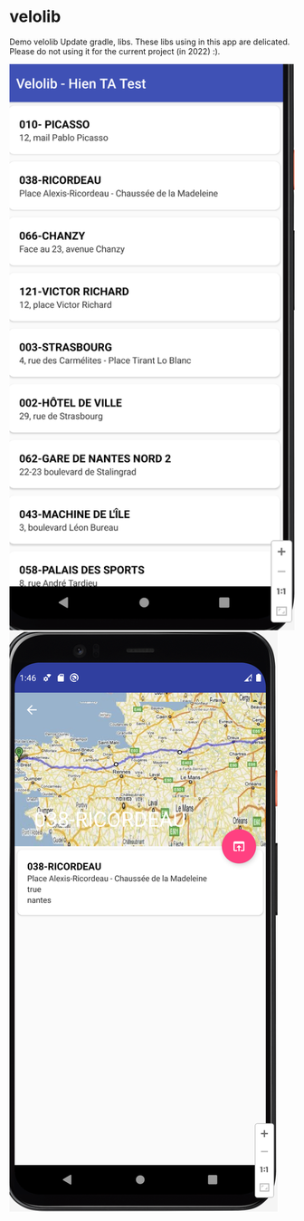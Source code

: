 # velolib
Demo velolib
Update gradle, libs.
These libs using in this app are delicated. Please do not using it for the current project (in 2022) :).

![1st Screen](https://github.com/hientx-seta/velolib-update/blob/main/apk-image/List.png)
![2nd Screen](https://github.com/hientx-seta/velolib-update/blob/main/apk-image/Detail.png)
